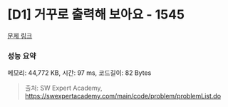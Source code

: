 # [D1] 거꾸로 출력해 보아요 - 1545 

[문제 링크](https://swexpertacademy.com/main/code/problem/problemDetail.do?contestProbId=AV2gbY0qAAQBBAS0) 

### 성능 요약

메모리: 44,772 KB, 시간: 97 ms, 코드길이: 82 Bytes



> 출처: SW Expert Academy, https://swexpertacademy.com/main/code/problem/problemList.do